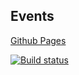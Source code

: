 ## Events

[Github Pages](https://goldboy1001.github.io/ahj-events/)

[![Build status](https://ci.appveyor.com/api/projects/status/3dwnwwv1nx2pvj6m?svg=true)](https://ci.appveyor.com/project/GoldBoy1001/ahj-events)
